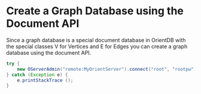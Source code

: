 # Create a Graph Database using the Document API
Since a graph database is a special document database in OrientDB with the special classes V for Vertices and E for Edges you can create a graph database using the document API.

``` java
try {
    new OServerAdmin("remote:MyOrientServer").connect("root", "rootpw").createDatabase("RobotWorld","graph","local").close();
} catch (Exception e) {
    e.printStackTrace ();
}
```

